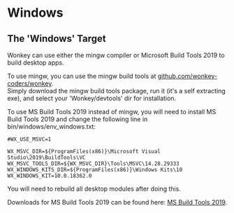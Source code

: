 # Windows

## The 'Windows' Target

Wonkey can use either the mingw compiler or Microsoft Build Tools 2019 to build desktop apps.

To use mingw, you can use the mingw build tools at [github.com/wonkey-coders/wonkey](https://github.com/wonkey-coders/wonkey/).<br>
Simply download the mingw build tools package, run it (it's a self extracting exe), and select your 'Wonkey/devtools' dir for installation.

<!--
Note that the prebuilt binaries available from itch.io already include mingw in the 'devtools' dir.
-->

To use MS Build Tools 2019 instead of mingw, you will need to install MS Build Tools 2019 and change the following line in bin/windows/env_windows.txt:

```
#WX_USE_MSVC=1

WX_MSVC_DIR=${ProgramFiles(x86)}\Microsoft Visual Studio\2019\BuildTools\VC
WX_MSVC_TOOLS_DIR=${WX_MSVC_DIR}\Tools\MSVC\14.28.29333
WX_WINDOWS_KITS_DIR=${ProgramFiles(x86)}\Windows Kits\10
WX_WINDOWS_KIT=10.0.18362.0
```

You will need to rebuild all desktop modules after doing this.

Downloads for MS Build Tools 2019 can be found here: [MS Build Tools 2019](https://visualstudio.microsoft.com/thank-you-downloading-visual-studio/?sku=BuildTools&rel=16).
